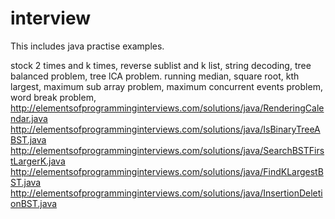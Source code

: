 # interview
This includes java practise examples.

stock 2 times and k times, reverse sublist and k list, string  decoding, tree balanced problem, tree lCA problem. 
running median, square root, kth largest, maximum sub array problem, maximum concurrent events problem, word break problem,
http://elementsofprogramminginterviews.com/solutions/java/RenderingCalendar.java
http://elementsofprogramminginterviews.com/solutions/java/IsBinaryTreeABST.java
http://elementsofprogramminginterviews.com/solutions/java/SearchBSTFirstLargerK.java
http://elementsofprogramminginterviews.com/solutions/java/FindKLargestBST.java
http://elementsofprogramminginterviews.com/solutions/java/InsertionDeletionBST.java
